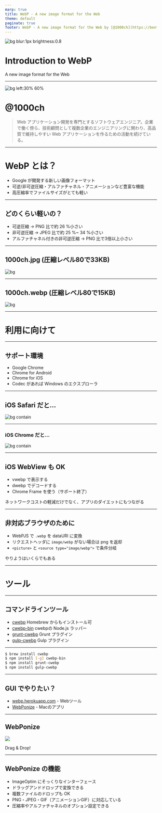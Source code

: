 ```yaml
---
marp: true
title: WebP - A new image format for the Web
theme: default
paginate: true
footer: WebP - A new image format for the Web by [@1000ch](https://bento.me/1000ch)
---
```


![bg blur:1px brightness:0.8](./img/inokashira.jpg)

<!-- _class: invert -->

# <!-- fit --> Introduction to **WebP**

A new image format for the Web

---

![bg left:30% 60%](https://shogosensui.com/img/1000ch.avif)

# @1000ch

> Web アプリケーション開発を専門とするソフトウェアエンジニア。企業で働く傍ら、技術顧問として複数企業のエンジニアリングに関わり、高品質で維持しやすい Web アプリケーションを作るための活動を続けている。

---

# WebP とは？

- Google が開発する新しい画像フォーマット
- 可逆/非可逆圧縮・アルファチャネル・アニメーションなど豊富な機能
- 高圧縮率でファイルサイズがとても軽い

---

## どのくらい軽いの？

- 可逆圧縮 → PNG 比で約 26 %小さい
- 非可逆圧縮 → JPEG 比で約 25 %~ 34 %小さい
- アルファチャネル付きの非可逆圧縮 → PNG 比で3倍以上小さい

---

<!-- _class: invert -->

## 1000ch.jpg (圧縮レベル80で33KB)

![bg](./img/1000ch.jpg)

---

<!-- _class: invert -->

## 1000ch.webp (圧縮レベル80で15KB)

![bg](./img/1000ch.jpg)

---

<!-- _class: invert -->

# 利用に向けて

---

## サポート環境

- Google Chrome
- Chrome for Android
- Chrome for iOS
- Codec があれば Windows のエクスプローラ

---

## iOS Safari だと…

![bg contain](./img/webp-safari.jpg)

---

### iOS Chrome だと…

![bg contain](./img/webp-chrome.jpg)

---

## iOS WebView も OK

- vwebp で表示する
- dwebp でデコードする
- Chrome Frame を使う（サポート終了）

ネットワークコストの軽減だけでなく、アプリのダイエットにもつながる

---

## 非対応ブラウザのために

- WebPJS で `.webp` を dataURI に変換
- リクエストヘッダに `image/webp` がない場合は png を返却
- `<picture>` と `<source type="image/webp">` で条件分岐

やりようはいくらでもある

---

<!-- _class: invert -->

# ツール

---

## コマンドラインツール

- [cwebp](https://developers.google.com/speed/webp/docs/precompiled) Homebrew からもインストール可
- [cwebp-bin](https://github.com/imagemin/cwebp-bin) cwebpの Node.js ラッパー
- [grunt-cwebp](https://github.com/1000ch/grunt-cwebp) Grunt プラグイン
- [gulp-cwebp](https://github.com/1000ch/gulp-cwebp) Gulp プラグイン

---

```bash
$ brew install cwebp
$ npm install [-g] cwebp-bin
$ npm install grunt-cwebp
$ npm install gulp-cwebp
```

---

## GUI でやりたい？

- [webp.herokuapp.com](http://webp.herokuapp.com) - Webツール
- [WebPonize](http://github.com/webponize/webponize) - Macのアプリ

---

## WebPonize

![](./img/webponize.jpg)

Drag & Drop!

---

## WebPonize の機能

- ImageOptim にそっくりなインターフェース
- ドラッグアンドドロップで変換できる
- 複数ファイルのドロップも OK
- PNG・JPEG・GIF（アニメーションGIF）に対応している
- 圧縮率やアルファチャネルのオプション設定できる
